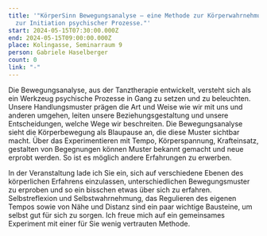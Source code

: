 ```yaml
---
title: '"KörperSinn Bewegungsanalyse – eine Methode zur Körperwahrnehmung und
  zur Initiation psychischer Prozesse."'
start: 2024-05-15T07:30:00.000Z
end: 2024-05-15T09:00:00.000Z
place: Kolingasse, Seminarraum 9
person: Gabriele Haselberger
count: 0
link: "-"
---
```

<!--StartFragment-->

Die Bewegungsanalyse, aus der Tanztherapie entwickelt, versteht sich als ein Werkzeug psychische Prozesse in Gang zu setzen und zu beleuchten. Unsere Handlungsmuster prägen die Art und Weise wie wir mit uns und anderen umgehen, leiten unsere Beziehungsgestaltung und unsere Entscheidungen, welche Wege wir beschreiten. Die Bewegungsanalyse sieht die Körperbewegung als Blaupause an, die diese Muster sichtbar macht. Über das Experimentieren mit Tempo, Körperspannung, Krafteinsatz, gestalten von Begegnungen können Muster bekannt gemacht und neue erprobt werden. So ist es möglich andere Erfahrungen zu erwerben.

In der Veranstaltung lade ich Sie ein, sich auf verschiedene Ebenen des körperlichen Erfahrens einzulassen, unterschiedlichen Bewegungsmuster zu erproben und so ein bisschen etwas über sich zu erfahren. Selbstreflexion und Selbstwahrnehmung, das Regulieren des eigenen Tempos sowie von Nähe und Distanz sind ein paar wichtige Bausteine, um selbst gut für sich zu sorgen. Ich freue mich auf ein gemeinsames Experiment mit einer für Sie wenig vertrauten Methode.

<!--EndFragment-->